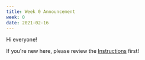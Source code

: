 ```yaml
---
title: Week 0 Announcement
week: 0
date: 2021-02-16
---
```


Hi everyone! 

If you're new here, please review the [Instructions](/assets/files/TA_instruction.pdf) first!
